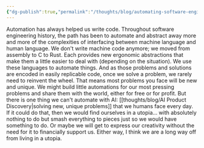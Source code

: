 ```yaml
---
{"dg-publish":true,"permalink":"/thoughts/blog/automating-software-engineering/","tags":["blogged","refactored","ai","software-engineering"],"created":"2025-09-01T20:23:24.499+01:00","updated":"2025-09-01T21:38:26.653+01:00"}
---
```


Automation has always helped us write code. Throughout software engineering history, the path has been to automate and abstract away more and more of the complexities of interfacing between machine language and human language. We don't write machine code anymore; we moved from assembly to C to Rust. Each provides new ergonomic abstractions that make them a little easier to deal with (depending on the situation). We use these languages to automate things. And as those problems and solutions are encoded in easily replicable code, once we solve a problem, we rarely need to reinvent the wheel. That means most problems you face will be new and unique. 
We might build little automations for our most pressing problems and share them with the world, either for free or for profit. But there is one thing we can't automate with AI: [[thoughts/blog/AI Product Discovery\|solving new, unique problems]] that we humans face every day. If it could do that, then we would find ourselves in a utopia... with absolutely nothing to do but smash everything to pieces just so we would have something to do. Or maybe we will get to express our creativity without the need for it to financially support us. Either way, I think we are a long way off from living in a utopia.